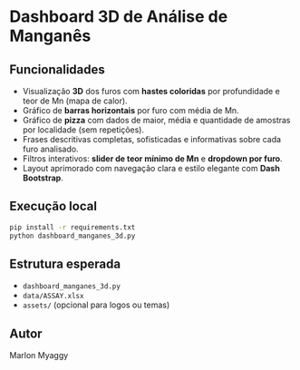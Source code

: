 
# Dashboard 3D de Análise de Manganês

## Funcionalidades

- Visualização **3D** dos furos com **hastes coloridas** por profundidade e teor de Mn (mapa de calor).
- Gráfico de **barras horizontais** por furo com média de Mn.
- Gráfico de **pizza** com dados de maior, média e quantidade de amostras por localidade (sem repetições).
- Frases descritivas completas, sofisticadas e informativas sobre cada furo analisado.
- Filtros interativos: **slider de teor mínimo de Mn** e **dropdown por furo**.
- Layout aprimorado com navegação clara e estilo elegante com **Dash Bootstrap**.

## Execução local

```bash
pip install -r requirements.txt
python dashboard_manganes_3d.py
```

## Estrutura esperada

- `dashboard_manganes_3d.py`
- `data/ASSAY.xlsx`
- `assets/` (opcional para logos ou temas)

## Autor
Marlon Myaggy
